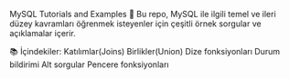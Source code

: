 MySQL Tutorials and Examples 🚀 Bu repo, MySQL ile ilgili temel ve ileri düzey kavramları öğrenmek isteyenler için çeşitli örnek sorgular ve açıklamalar içerir.

📚 İçindekiler: 
Katılımlar(Joins)
Birlikler(Union)
Dize fonksiyonları
Durum bildirimi
Alt sorgular
Pencere fonksiyonları
